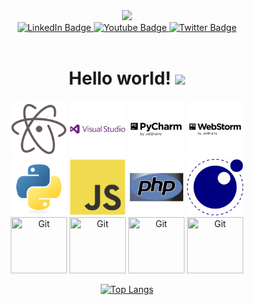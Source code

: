 <div id="header" align="center">
  <img src="https://media.giphy.com/media/KzJkzjggfGN5Py6nkT/giphy.gif" width="150"/>
<div id="badges">
  <a href="https://steamcommunity.com/id/c1edue/">
    <img src="https://img.shields.io/badge/steam-black?style=for-the-badge&logo=steam&logoColor=white" alt="LinkedIn Badge"/>
  </a>
  <a href="https://t.me/C1deTheOne">
    <img src="https://img.shields.io/badge/telegram-grey?style=for-the-badge&logo=telegram&logoColor=white" alt="Youtube Badge"/>
  </a>
  <a href="https://discord.com/users/768491713210613830/">
    <img src="https://img.shields.io/badge/discord-black?style=for-the-badge&logo=discord&logoColor=white" alt="Twitter Badge"/>
  </a>
</div>
  <img src="https://komarev.com/ghpvc/?username=c1edue&style=flat-square&color=blue" alt=""/>
  
  
<h1>
  Hello world!
  <img src="https://media.giphy.com/media/hvRJCLFzcasrR4ia7z/giphy.gif" width="30px"/>
</h1>
 <img src="https://github.com/devicons/devicon/blob/master/icons/atom/atom-original.svg" title="Git" **alt="Git" width="90" height="90"/>
   <img src="https://github.com/devicons/devicon/blob/master/icons/visualstudio/visualstudio-plain-wordmark.svg" title="Git" **alt="Git" width="90" height="90"/>
   <img src="https://github.com/devicons/devicon/blob/master/icons/pycharm/pycharm-plain-wordmark.svg" title="Git" **alt="Git" width="90" height="90"/>
  <img src="https://github.com/devicons/devicon/blob/master/icons/webstorm/webstorm-original-wordmark.svg" title="Git" **alt="Git" width="90" height="90"/>
<br>
    <img src="https://github.com/devicons/devicon/blob/master/icons/python/python-original.svg" title="Git" **alt="Git" width="90" height="90"/>
   <img src="https://github.com/devicons/devicon/blob/master/icons/javascript/javascript-original.svg" title="Git" **alt="Git" width="90" height="90"/>
   <img src="https://github.com/devicons/devicon/blob/master/icons/php/php-original.svg" title="Git" **alt="Git" width="90" height="90"/>
     <img src="https://github.com/devicons/devicon/blob/master/icons/lua/lua-plain.svg" title="Git" **alt="Git" width="90" height="90"/>
  <br>
   <img src="https://download.logo.wine/logo/Windows_10/Windows_10-Logo.wine.png" title="Git" **alt="Git" width="90" height="90""/>
     <img src="https://images.pling.com/img/00/00/34/77/25/1005646/166399-1.png" title="Git" **alt="Git" width="90" height="90"/>
     <img src="https://brandslogos.com/wp-content/uploads/images/large/ubuntu-logo.png" title="Git" **alt="Git" width="90" height="90"/>
       <img src="https://upload.wikimedia.org/wikipedia/commons/thumb/3/30/MacOS_logo.svg/2048px-MacOS_logo.svg.png" title="Git" **alt="Git" width="90" height="90"/>

  [![Top Langs](https://github-readme-stats.vercel.app/api/top-langs/?username=c1edue&layout=compact&theme=vision-friendly-dark)](https://github.com/anuraghazra/github-readme-stats)
 </div>
